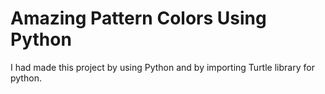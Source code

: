 # Amazing Pattern Colors Using Python
I had made this project by using Python and by importing Turtle library for python.


